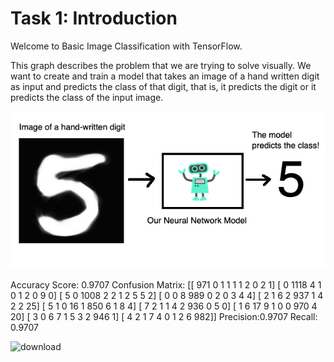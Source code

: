 # Task 1: Introduction

Welcome to Basic Image Classification with TensorFlow.

This graph describes the problem that we are trying to solve visually. We want to create and train a model that takes an image of a hand written digit as input and predicts the class of that digit, that is, it predicts the digit or it predicts the class of the input image.

![Hand Written Digits Classification](images/1_1.png)


Accuracy Score: 0.9707
Confusion Matrix: 
 [[ 971    0    1    1    1    1    2    0    2    1]
 [   0 1118    4    1    0    1    2    0    9    0]
 [   5    0 1008    2    2    1    2    5    5    2]
 [   0    0    8  989    0    2    0    3    4    4]
 [   2    1    6    2  937    1    4    2    2   25]
 [   5    1    0   16    1  850    6    1    8    4]
 [   7    2    1    1    4    2  936    0    5    0]
 [   1    6   17    9    1    0    0  970    4   20]
 [   3    0    6    7    1    5    3    2  946    1]
 [   4    2    1    7    4    0    1    2    6  982]]
Precision:0.9707
Recall: 0.9707

![download](https://user-images.githubusercontent.com/61019243/186367613-58321bb6-d8e5-4638-9083-7f15f6ee6412.png)
